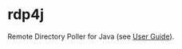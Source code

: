 rdp4j
=====

Remote Directory Poller for Java (see [User Guide](https://github.com/drapostolos/rdp4j/wiki/User-Guide)).
